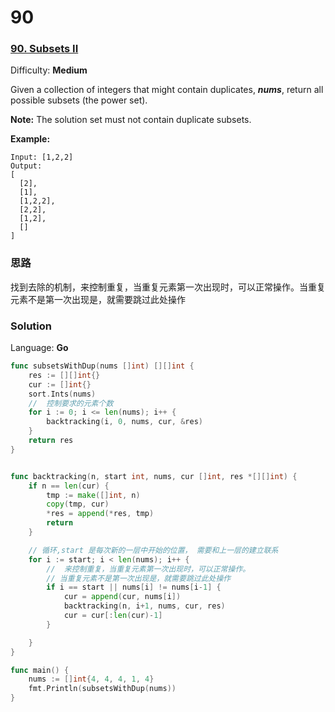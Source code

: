 # 90

### [90\. Subsets II](https://leetcode.com/problems/subsets-ii/)

Difficulty: **Medium**


Given a collection of integers that might contain duplicates, **_nums_**, return all possible subsets (the power set).

**Note:** The solution set must not contain duplicate subsets.

**Example:**

```
Input: [1,2,2]
Output:
[
  [2],
  [1],
  [1,2,2],
  [2,2],
  [1,2],
  []
]
```
### 思路
找到去除的机制，来控制重复，当重复元素第一次出现时，可以正常操作。当重复元素不是第一次出现是，就需要跳过此处操作

### Solution

Language: **Go**

```go
func subsetsWithDup(nums []int) [][]int {
    res := [][]int{}
	cur := []int{}
	sort.Ints(nums)
	//  控制要求的元素个数
	for i := 0; i <= len(nums); i++ {
		backtracking(i, 0, nums, cur, &res)
	}
	return res
}


func backtracking(n, start int, nums, cur []int, res *[][]int) {
	if n == len(cur) {
		tmp := make([]int, n)
		copy(tmp, cur)
		*res = append(*res, tmp)
		return
	}

	// 循环,start 是每次新的一层中开始的位置， 需要和上一层的建立联系
	for i := start; i < len(nums); i++ {
		//  来控制重复，当重复元素第一次出现时，可以正常操作。
		// 当重复元素不是第一次出现是，就需要跳过此处操作
		if i == start || nums[i] != nums[i-1] {
			cur = append(cur, nums[i])
			backtracking(n, i+1, nums, cur, res)
			cur = cur[:len(cur)-1]
		}

	}
}

func main() {
	nums := []int{4, 4, 4, 1, 4}
	fmt.Println(subsetsWithDup(nums))
}

```